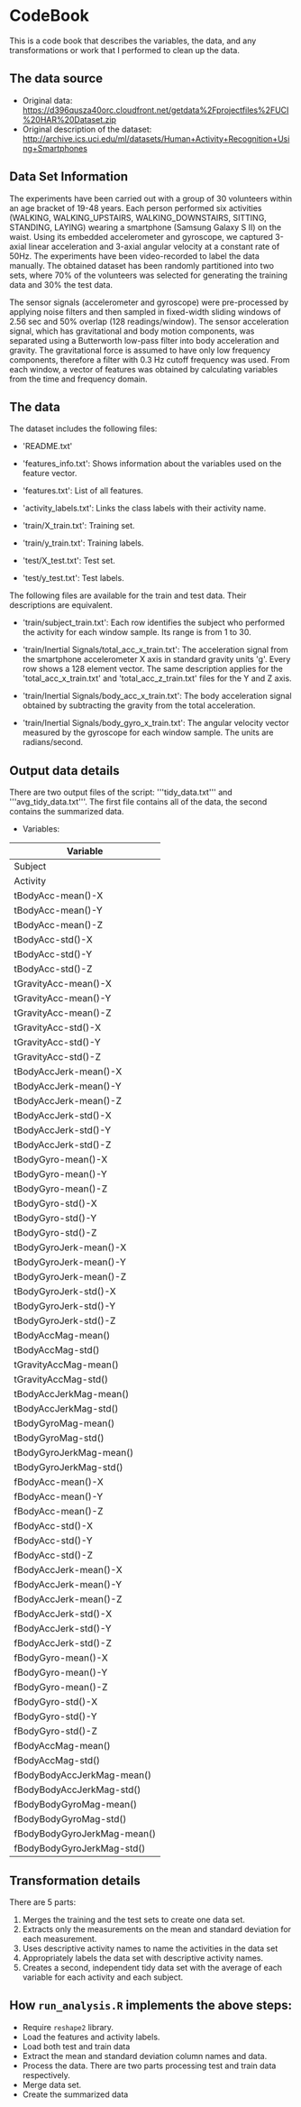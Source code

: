 # CodeBook

This is a code book that describes the variables, the data, and any transformations or work that I performed to clean up the data.

## The data source

* Original data: https://d396qusza40orc.cloudfront.net/getdata%2Fprojectfiles%2FUCI%20HAR%20Dataset.zip
* Original description of the dataset: http://archive.ics.uci.edu/ml/datasets/Human+Activity+Recognition+Using+Smartphones

## Data Set Information

The experiments have been carried out with a group of 30 volunteers within an age bracket of 19-48 years. Each person performed six activities (WALKING, WALKING_UPSTAIRS, WALKING_DOWNSTAIRS, SITTING, STANDING, LAYING) wearing a smartphone (Samsung Galaxy S II) on the waist. Using its embedded accelerometer and gyroscope, we captured 3-axial linear acceleration and 3-axial angular velocity at a constant rate of 50Hz. The experiments have been video-recorded to label the data manually. The obtained dataset has been randomly partitioned into two sets, where 70% of the volunteers was selected for generating the training data and 30% the test data.

The sensor signals (accelerometer and gyroscope) were pre-processed by applying noise filters and then sampled in fixed-width sliding windows of 2.56 sec and 50% overlap (128 readings/window). The sensor acceleration signal, which has gravitational and body motion components, was separated using a Butterworth low-pass filter into body acceleration and gravity. The gravitational force is assumed to have only low frequency components, therefore a filter with 0.3 Hz cutoff frequency was used. From each window, a vector of features was obtained by calculating variables from the time and frequency domain.

## The data

The dataset includes the following files:

- 'README.txt'

- 'features_info.txt': Shows information about the variables used on the feature vector.

- 'features.txt': List of all features.

- 'activity_labels.txt': Links the class labels with their activity name.

- 'train/X_train.txt': Training set.

- 'train/y_train.txt': Training labels.

- 'test/X_test.txt': Test set.

- 'test/y_test.txt': Test labels.

The following files are available for the train and test data. Their descriptions are equivalent.

- 'train/subject_train.txt': Each row identifies the subject who performed the activity for each window sample. Its range is from 1 to 30.

- 'train/Inertial Signals/total_acc_x_train.txt': The acceleration signal from the smartphone accelerometer X axis in standard gravity units 'g'. Every row shows a 128 element vector. The same description applies for the 'total_acc_x_train.txt' and 'total_acc_z_train.txt' files for the Y and Z axis.

- 'train/Inertial Signals/body_acc_x_train.txt': The body acceleration signal obtained by subtracting the gravity from the total acceleration.

- 'train/Inertial Signals/body_gyro_x_train.txt': The angular velocity vector measured by the gyroscope for each window sample. The units are radians/second.


## Output data details
There are two output files of the script: '''tidy_data.txt''' and '''avg_tidy_data.txt'''. The first file contains all of the data, the second contains the summarized data.
* Variables:

| Variable                    |
| --------------------------- |
| Subject                     |
| Activity                    |
| tBodyAcc-mean()-X           |
| tBodyAcc-mean()-Y           |
| tBodyAcc-mean()-Z           |
| tBodyAcc-std()-X            |
| tBodyAcc-std()-Y            |
| tBodyAcc-std()-Z            |
| tGravityAcc-mean()-X        |
| tGravityAcc-mean()-Y        |
| tGravityAcc-mean()-Z        |
| tGravityAcc-std()-X         |
| tGravityAcc-std()-Y         |
| tGravityAcc-std()-Z         |
| tBodyAccJerk-mean()-X       |
| tBodyAccJerk-mean()-Y       |
| tBodyAccJerk-mean()-Z       |
| tBodyAccJerk-std()-X        |
| tBodyAccJerk-std()-Y        |
| tBodyAccJerk-std()-Z        |
| tBodyGyro-mean()-X          |
| tBodyGyro-mean()-Y          |
| tBodyGyro-mean()-Z          |
| tBodyGyro-std()-X           |
| tBodyGyro-std()-Y           |
| tBodyGyro-std()-Z           |
| tBodyGyroJerk-mean()-X      |
| tBodyGyroJerk-mean()-Y      |
| tBodyGyroJerk-mean()-Z      |
| tBodyGyroJerk-std()-X       |
| tBodyGyroJerk-std()-Y       |
| tBodyGyroJerk-std()-Z       |
| tBodyAccMag-mean()          |
| tBodyAccMag-std()           |
| tGravityAccMag-mean()       |
| tGravityAccMag-std()        |
| tBodyAccJerkMag-mean()      |
| tBodyAccJerkMag-std()       |
| tBodyGyroMag-mean()         |
| tBodyGyroMag-std()          |
| tBodyGyroJerkMag-mean()     |
| tBodyGyroJerkMag-std()      |
| fBodyAcc-mean()-X           |
| fBodyAcc-mean()-Y           |
| fBodyAcc-mean()-Z           |
| fBodyAcc-std()-X            |
| fBodyAcc-std()-Y            |
| fBodyAcc-std()-Z            |
| fBodyAccJerk-mean()-X       |
| fBodyAccJerk-mean()-Y       |
| fBodyAccJerk-mean()-Z       |
| fBodyAccJerk-std()-X        |
| fBodyAccJerk-std()-Y        |
| fBodyAccJerk-std()-Z        |
| fBodyGyro-mean()-X          |
| fBodyGyro-mean()-Y          |
| fBodyGyro-mean()-Z          |
| fBodyGyro-std()-X           |
| fBodyGyro-std()-Y           |
| fBodyGyro-std()-Z           |
| fBodyAccMag-mean()          |
| fBodyAccMag-std()           |
| fBodyBodyAccJerkMag-mean()  |
| fBodyBodyAccJerkMag-std()   |
| fBodyBodyGyroMag-mean()     |
| fBodyBodyGyroMag-std()      |
| fBodyBodyGyroJerkMag-mean() |
| fBodyBodyGyroJerkMag-std()  |

## Transformation details

There are 5 parts:

1. Merges the training and the test sets to create one data set.
2. Extracts only the measurements on the mean and standard deviation for each measurement.
3. Uses descriptive activity names to name the activities in the data set
4. Appropriately labels the data set with descriptive activity names.
5. Creates a second, independent tidy data set with the average of each variable for each activity and each subject.

## How ```run_analysis.R``` implements the above steps:

* Require ```reshape2``` library.
* Load the features and activity labels.
* Load both test and train data
* Extract the mean and standard deviation column names and data.
* Process the data. There are two parts processing test and train data respectively.
* Merge data set.
* Create the summarized data
